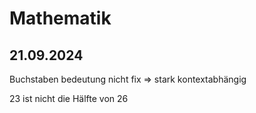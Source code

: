 # Mathematik

## 21.09.2024

Buchstaben bedeutung nicht fix => stark kontextabhängig

23 ist nicht die Hälfte von 26
